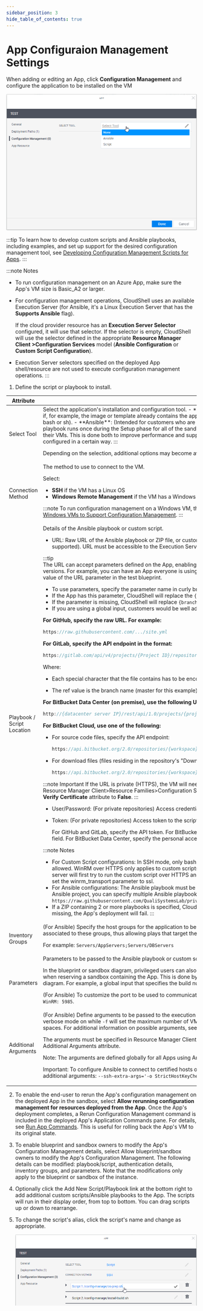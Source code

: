 ```yaml
---
sidebar_position: 3
hide_table_of_contents: true
---
```


# App Configuraion Management Settings

When adding or editing an App, click **Configuration Management** and configure the application to be installed on the VM

![](/Images/CloudShell-Portal/Manage/ConfigurationManagement.png)
    
:::tip
To learn how to develop custom scripts and Ansible playbooks, including examples, and set up support for the desired configuration management tool, see [Developing Configuration Management Scripts for Apps](../../../../devguide/develop-config-management-scripts-for-apps/index.md).
:::

:::note Notes    
- To run configuration management on an Azure App, make sure the App's VM size is Basic\_A2 or larger.
- For configuration management operations, CloudShell uses an available Execution Server (for Ansible, it's a Linux Execution Server that has the **Supports Ansible** flag).
    
    If the cloud provider resource has an **Execution Server Selector** configured, it will use that selector. If the selector is empty, CloudShell will use the selector defined in the appropriate **Resource Manager Client \>Configuration Services** model (**Ansible Configuration** or **Custom Script Configuration**).
    
- Execution Server selectors specified on the deployed App shell/resource are not used to execute configuration management operations.
:::
    
1. Define the script or playbook to install.

<table>
    <thead>
        <th>Attribute</th>
        <th>Description</th>
    </thead>
    <tbody>
        <tr>
            <td>Select Tool</td>
            <td>
Select the application's installation and configuration tool.
- **None**: Do not use any Configuration Management option. Use this option if, for example, the image or template already contains the application to install.
- **Script**: Select the custom script to run (PowerShell, bash or sh).
- **Ansible**: (Intended for customers who are already using Ansible) Select the Ansible playbook to run.
:::note
The playbook runs once during the Setup phase for all of the sandbox's Apps that use that playbook, after CloudShell has finished deploying their VMs. This is done both to improve performance and support cross-server logic where multiple applications need to be installed and configured in a certain way.
:::
        
Depending on the selection, additional options may become available.  
            </td>
        </tr>
        <tr>
            <td>Connection Method</td>
            <td>
The method to use to connect to the VM.
    
Select:

- **SSH** if the VM has a Linux OS
- **Windows Remote Management** if the VM has a Windows OS
        
:::note
To run configuration management on a Windows VM, the VM must have WinRM enabled. For details, see [Enable WinRM on Windows VMs to Support Configuration Management](../../../../devguide/enable-winrm-on-win-vm-for-cfg-mng.md).
:::                        
            </td>
        </tr>
        <tr>
            <td>Playbook / Script Location</td>
            <td>
Details of the Ansible playbook or custom script.
    
- URL: Raw URL of the Ansible playbook or ZIP file, or custom script on the online repository (GitHub, GitLab and BitBucket are supported). URL must be accessible to the Execution Servers.

:::tip        
The URL can accept parameters defined on the App, enabling you to test new versions of scripts without affecting consumer-ready versions. For example, you can have an App everyone is using, but if you want to test a version you're developing, simply change the value of the URL parameter in the test blueprint.

- To use parameters, specify the parameter name in curly brackets (for example: `{branch}`).
- If the App has this parameter, CloudShell will replace the `{branch}` with its value during execution.
- If the parameter is missing, CloudShell will replace `{branch}` with an empty string.
- If you are using a global input, customers would be well advised to set a default value on the global input
:::
        
**For GitHub, specify the raw URL. For example:**

```javascript
https://raw.githubusercontent.com/.../site.yml
```

**For GitLab, specify the API endpoint in the format:**

```javascript
https://gitlab.com/api/v4/projects/{Project ID}/repository/files/testsharding%2Eyml/raw?ref=master
```

Where:

- Each special character that the file contains has to be encoded. In the example above - “%2E” is an encoded point (“.”)
    
- The ref value is the branch name (master for this example)
    

**For BitBucket Data Center (on premise), use the following URL format:**

```javascript
http://{datacenter server IP}/rest/api/1.0/projects/{projectKey}/repos/{repository name}/raw/testsharding.yml
```

**For BitBucket Cloud, use one of the following:**

- For source code files, specify the API endpoint:
    
    ```javascript
    https://api.bitbucket.org/2.0/repositories/{workspace}/{repository name}/src/{GUID- the Commit hash string}/testsharding.yml
    ```
    
- For download files (files residing in the repository's "Downloads" folder), specify this endpoint:
    
    ```javascript
    https://api.bitbucket.org/2.0/repositories/{workspace}/{repository name}/downloads/site.yml
    ```
                 
:::note Important
If the URL is private (HTTPS), the VM will need to have a valid SSL certificate. To disable the certificate check, open Resource Manager Client>Resource Families>Configuration Services (Ansible Configuration or Custom Script Configuration) and set the **Verify Certificate** attribute to **False**.
:::
        
- User/Password: (For private repositories) Access credentials or token to the script/playbook's online repository.
    
- Token: (For private repositories) Access token to the script/playbook's online repository.
        
    For GitHub and GitLab, specify the API token. For BitBucket Cloud, set the repo's "App Password" in the App template's Password field. For BitBucket Data Center, specify the personal access token.
        
:::note Notes    
- For Custom Script configurations: In SSH mode, only bash and sh scripts are allowed. In WinRM mode, only PowerShell scripts are allowed. WinRM over HTTPS only applies to custom scripts at this time. If WinRM is configured to run over HTTPS, the execution server will first try to run the custom script over HTTPS and then fall back to HTTP if HTTPS is unsuccessful. To prevent the fallback, set the winrm\_transport parameter to ssl.
- For Ansible configurations: The Ansible playbook must be a YML or YAML file. To specify multiple playbooks or a hierarchy of an Ansible project, you can specify multiple Ansible playbooks or a ZIP package. For example: `https://raw.githubusercontent.com/QualiSystemsLab/private-repo-zip-download/master/README.zip`
- If a ZIP containing 2 or more playbooks is specified, CloudShell will use the playbook file titled site.yml or site.yaml. If the file is missing, the App's deployment will fail.
:::
            </td>
        </tr>
        <tr>
            <td>Inventory Groups</td>
            <td>
(For Ansible) Specify the host groups for the application to be installed, separated by semicolons (;). The newly deployed VM will be associated to these groups, thus allowing plays that target these groups to run on the VM.
    
For example: `Servers/AppServers;Servers/DBServers`
            </td>
        </tr>
        <tr>
            <td>Parameters</td>
            <td>
Parameters to be passed to the Ansible playbook or custom script. Specify the parameters and their default values.
    
In the blueprint or sandbox diagram, privileged users can also set the parameter to receive the value that is specified for a global input when reserving a sandbox containing the App. This is done by selecting the global input when editing the App in the blueprint or sandbox diagram. For example, a global input that specifies the build number of a product to be tested or which components of a product to install.
    
(For Ansible) To customize the port to be used to communicate with the VM, add the `Ansible_port` parameter. Default: `SSH` / `Port: 22` / `WinRM: 5985`.
            </td>
        </tr>
        <tr>
            <td>Additional Arguments</td>
            <td>
(For Ansible) Define arguments to be passed to the execution of the playbook (`Ansible-playbook` command). For example, `-v` will set verbose mode on while `-f` will set the maximum number of VMs to be handled in parallel. Multiple arguments can be given, separated by spaces. For additional information on possible arguments, see the official Ansible documentation.
    
The arguments must be specified in Resource Manager Client > Configuration Services family > Ansible Configuration model > Ansible Additional Arguments attribute.
    
Note: The arguments are defined globally for all Apps using Ansible.
    
Important: To configure Ansible to connect to certified hosts only (Linux VMs with a valid 'known\_hosts' key), include the following additional arguments: `--ssh-extra-args='-o StrictHostKeyChecking=yes'`
            </td>
        </tr>
    </tbody>
</table>
    
    
2. To enable the end-user to rerun the App's configuration management on the deployed App in the sandbox, select **Allow rerunning configuration management for resources deployed from the App**. Once the App's deployment completes, a Rerun Configuration Management command is included in the deployed App's Application Commands pane. For details, see [Run App Commands](../../../../portal/sandboxes/sandbox-workspace/apps/run-app-commands.md). This is useful for rolling back the App's VM to its original state.
    
3. To enable blueprint and sandbox owners to modify the App's Configuration Management details, select Allow blueprint/sandbox owners to modify the App's Configuration Management. The following details can be modified: playbook/script, authentication details, inventory groups, and parameters. Note that the modifications only apply to the blueprint or sandbox of the instance.
4. Optionally click the Add New Script/Playbook link at the bottom right to add additional custom scripts/Ansible playbooks to the App. The scripts will run in their display order, from top to bottom. You can drag scripts up or down to rearrange.

5. To change the script's alias, click the script's name and change as appropriate.
    
    ![](/Images/CloudShell-Portal/Manage/RenameConfigManageScript.png)
